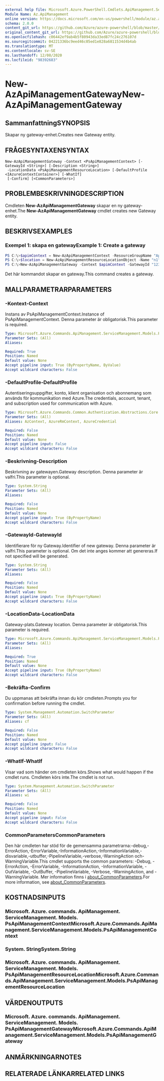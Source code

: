 ```yaml
---
external help file: Microsoft.Azure.PowerShell.Cmdlets.ApiManagement.ServiceManagement.dll-Help.xml
Module Name: Az.ApiManagement
online version: https://docs.microsoft.com/en-us/powershell/module/az.apimanagement/new-azapimanagementgateway
schema: 2.0.0
content_git_url: https://github.com/Azure/azure-powershell/blob/master/src/ApiManagement/ApiManagement/help/New-AzApiManagementGateway.md
original_content_git_url: https://github.com/Azure/azure-powershell/blob/master/src/ApiManagement/ApiManagement/help/New-AzApiManagementGateway.md
ms.openlocfilehash: c06442ef9ab4b5f80943da33ed87fc24c276107d
ms.sourcegitcommit: 04221336bc9eed46c05ed1e828a6811534d4b4ab
ms.translationtype: MT
ms.contentlocale: sv-SE
ms.lasthandoff: 12/08/2020
ms.locfileid: "98392683"
---
```

# <span data-ttu-id="d860f-101">New-AzApiManagementGateway</span><span class="sxs-lookup"><span data-stu-id="d860f-101">New-AzApiManagementGateway</span></span>

## <span data-ttu-id="d860f-102">Sammanfattning</span><span class="sxs-lookup"><span data-stu-id="d860f-102">SYNOPSIS</span></span>
<span data-ttu-id="d860f-103">Skapar ny gateway-enhet.</span><span class="sxs-lookup"><span data-stu-id="d860f-103">Creates new Gateway entity.</span></span>

## <span data-ttu-id="d860f-104">FRÅGESYNTAXEN</span><span class="sxs-lookup"><span data-stu-id="d860f-104">SYNTAX</span></span>

```
New-AzApiManagementGateway -Context <PsApiManagementContext> [-GatewayId <String>] [-Description <String>]
 -LocationData <PsApiManagementResourceLocation> [-DefaultProfile <IAzureContextContainer>] [-WhatIf]
 [-Confirm] [<CommonParameters>]
```

## <span data-ttu-id="d860f-105">PROBLEMBESKRIVNING</span><span class="sxs-lookup"><span data-stu-id="d860f-105">DESCRIPTION</span></span>
<span data-ttu-id="d860f-106">Cmdleten **New-AzApiManagementGateway** skapar en ny gateway-enhet.</span><span class="sxs-lookup"><span data-stu-id="d860f-106">The **New-AzApiManagementGateway** cmdlet creates new Gateway entity.</span></span>

## <span data-ttu-id="d860f-107">BESKRIVS</span><span class="sxs-lookup"><span data-stu-id="d860f-107">EXAMPLES</span></span>

### <span data-ttu-id="d860f-108">Exempel 1: skapa en gateway</span><span class="sxs-lookup"><span data-stu-id="d860f-108">Example 1: Create a gateway</span></span>
```powershell
PS C:\>$apimContext = New-AzApiManagementContext -ResourceGroupName "Api-Default-WestUS" -ServiceName "contoso"
PS C:\>$location = New-AzApiManagementResourceLocationObject -Name "n1" -City "c1" -District "d1" -CountryOrRegion "r1"
PS C:\>New-AzApiManagementGateway -Context $apimContext -GatewayId "123" -Description "desc" -LocationData $location
```

<span data-ttu-id="d860f-109">Det här kommandot skapar en gateway.</span><span class="sxs-lookup"><span data-stu-id="d860f-109">This command creates a gateway.</span></span>

## <span data-ttu-id="d860f-110">MALLPARAMETRAR</span><span class="sxs-lookup"><span data-stu-id="d860f-110">PARAMETERS</span></span>

### <span data-ttu-id="d860f-111">-Kontext</span><span class="sxs-lookup"><span data-stu-id="d860f-111">-Context</span></span>
<span data-ttu-id="d860f-112">Instans av PsApiManagementContext.</span><span class="sxs-lookup"><span data-stu-id="d860f-112">Instance of PsApiManagementContext.</span></span>
<span data-ttu-id="d860f-113">Denna parameter är obligatorisk.</span><span class="sxs-lookup"><span data-stu-id="d860f-113">This parameter is required.</span></span>

```yaml
Type: Microsoft.Azure.Commands.ApiManagement.ServiceManagement.Models.PsApiManagementContext
Parameter Sets: (All)
Aliases:

Required: True
Position: Named
Default value: None
Accept pipeline input: True (ByPropertyName, ByValue)
Accept wildcard characters: False
```

### <span data-ttu-id="d860f-114">-DefaultProfile</span><span class="sxs-lookup"><span data-stu-id="d860f-114">-DefaultProfile</span></span>
<span data-ttu-id="d860f-115">Autentiseringsuppgifter, konto, klient organisation och abonnemang som används för kommunikation med Azure.</span><span class="sxs-lookup"><span data-stu-id="d860f-115">The credentials, account, tenant, and subscription used for communication with Azure.</span></span>

```yaml
Type: Microsoft.Azure.Commands.Common.Authentication.Abstractions.Core.IAzureContextContainer
Parameter Sets: (All)
Aliases: AzContext, AzureRmContext, AzureCredential

Required: False
Position: Named
Default value: None
Accept pipeline input: False
Accept wildcard characters: False
```

### <span data-ttu-id="d860f-116">-Beskrivning</span><span class="sxs-lookup"><span data-stu-id="d860f-116">-Description</span></span>
<span data-ttu-id="d860f-117">Beskrivning av gatewayen.</span><span class="sxs-lookup"><span data-stu-id="d860f-117">Gateway description.</span></span>
<span data-ttu-id="d860f-118">Denna parameter är valfri.</span><span class="sxs-lookup"><span data-stu-id="d860f-118">This parameter is optional.</span></span>

```yaml
Type: System.String
Parameter Sets: (All)
Aliases:

Required: False
Position: Named
Default value: None
Accept pipeline input: True (ByPropertyName)
Accept wildcard characters: False
```

### <span data-ttu-id="d860f-119">-GatewayId</span><span class="sxs-lookup"><span data-stu-id="d860f-119">-GatewayId</span></span>
<span data-ttu-id="d860f-120">Identifierare för ny Gateway.</span><span class="sxs-lookup"><span data-stu-id="d860f-120">Identifier of new gateway.</span></span>
<span data-ttu-id="d860f-121">Denna parameter är valfri.</span><span class="sxs-lookup"><span data-stu-id="d860f-121">This parameter is optional.</span></span>
<span data-ttu-id="d860f-122">Om det inte anges kommer att genereras.</span><span class="sxs-lookup"><span data-stu-id="d860f-122">If not specified will be generated.</span></span>

```yaml
Type: System.String
Parameter Sets: (All)
Aliases:

Required: False
Position: Named
Default value: None
Accept pipeline input: True (ByPropertyName)
Accept wildcard characters: False
```

### <span data-ttu-id="d860f-123">-LocationData</span><span class="sxs-lookup"><span data-stu-id="d860f-123">-LocationData</span></span>
<span data-ttu-id="d860f-124">Gateway-plats.</span><span class="sxs-lookup"><span data-stu-id="d860f-124">Gateway location.</span></span>
<span data-ttu-id="d860f-125">Denna parameter är obligatorisk.</span><span class="sxs-lookup"><span data-stu-id="d860f-125">This parameter is required.</span></span>

```yaml
Type: Microsoft.Azure.Commands.ApiManagement.ServiceManagement.Models.PsApiManagementResourceLocation
Parameter Sets: (All)
Aliases:

Required: True
Position: Named
Default value: None
Accept pipeline input: True (ByPropertyName)
Accept wildcard characters: False
```

### <span data-ttu-id="d860f-126">-Bekräfta</span><span class="sxs-lookup"><span data-stu-id="d860f-126">-Confirm</span></span>
<span data-ttu-id="d860f-127">Du uppmanas att bekräfta innan du kör cmdleten.</span><span class="sxs-lookup"><span data-stu-id="d860f-127">Prompts you for confirmation before running the cmdlet.</span></span>

```yaml
Type: System.Management.Automation.SwitchParameter
Parameter Sets: (All)
Aliases: cf

Required: False
Position: Named
Default value: None
Accept pipeline input: False
Accept wildcard characters: False
```

### <span data-ttu-id="d860f-128">-WhatIf</span><span class="sxs-lookup"><span data-stu-id="d860f-128">-WhatIf</span></span>
<span data-ttu-id="d860f-129">Visar vad som händer om cmdleten körs.</span><span class="sxs-lookup"><span data-stu-id="d860f-129">Shows what would happen if the cmdlet runs.</span></span> <span data-ttu-id="d860f-130">Cmdleten körs inte.</span><span class="sxs-lookup"><span data-stu-id="d860f-130">The cmdlet is not run.</span></span>

```yaml
Type: System.Management.Automation.SwitchParameter
Parameter Sets: (All)
Aliases: wi

Required: False
Position: Named
Default value: None
Accept pipeline input: False
Accept wildcard characters: False
```

### <span data-ttu-id="d860f-131">CommonParameters</span><span class="sxs-lookup"><span data-stu-id="d860f-131">CommonParameters</span></span>
<span data-ttu-id="d860f-132">Den här cmdleten har stöd för de gemensamma parametrarna:-debug,-ErrorAction,-ErrorVariable,-InformationAction,-InformationVariable,-disvariable,-utbuffer,-PipelineVariable,-verbose,-WarningAction och-WarningVariable.</span><span class="sxs-lookup"><span data-stu-id="d860f-132">This cmdlet supports the common parameters: -Debug, -ErrorAction, -ErrorVariable, -InformationAction, -InformationVariable, -OutVariable, -OutBuffer, -PipelineVariable, -Verbose, -WarningAction, and -WarningVariable.</span></span> <span data-ttu-id="d860f-133">Mer information finns i [about_CommonParameters](http://go.microsoft.com/fwlink/?LinkID=113216).</span><span class="sxs-lookup"><span data-stu-id="d860f-133">For more information, see [about_CommonParameters](http://go.microsoft.com/fwlink/?LinkID=113216).</span></span>

## <span data-ttu-id="d860f-134">KOSTNADS</span><span class="sxs-lookup"><span data-stu-id="d860f-134">INPUTS</span></span>

### <span data-ttu-id="d860f-135">Microsoft. Azure. commands. ApiManagement. ServiceManagement. Models. PsApiManagementContext</span><span class="sxs-lookup"><span data-stu-id="d860f-135">Microsoft.Azure.Commands.ApiManagement.ServiceManagement.Models.PsApiManagementContext</span></span>

### <span data-ttu-id="d860f-136">System. String</span><span class="sxs-lookup"><span data-stu-id="d860f-136">System.String</span></span>

### <span data-ttu-id="d860f-137">Microsoft. Azure. commands. ApiManagement. ServiceManagement. Models. PsApiManagementResourceLocation</span><span class="sxs-lookup"><span data-stu-id="d860f-137">Microsoft.Azure.Commands.ApiManagement.ServiceManagement.Models.PsApiManagementResourceLocation</span></span>

## <span data-ttu-id="d860f-138">VÄRDEN</span><span class="sxs-lookup"><span data-stu-id="d860f-138">OUTPUTS</span></span>

### <span data-ttu-id="d860f-139">Microsoft. Azure. commands. ApiManagement. ServiceManagement. Models. PsApiManagementGateway</span><span class="sxs-lookup"><span data-stu-id="d860f-139">Microsoft.Azure.Commands.ApiManagement.ServiceManagement.Models.PsApiManagementGateway</span></span>

## <span data-ttu-id="d860f-140">ANMÄRKNINGAR</span><span class="sxs-lookup"><span data-stu-id="d860f-140">NOTES</span></span>

## <span data-ttu-id="d860f-141">RELATERADE LÄNKAR</span><span class="sxs-lookup"><span data-stu-id="d860f-141">RELATED LINKS</span></span>
